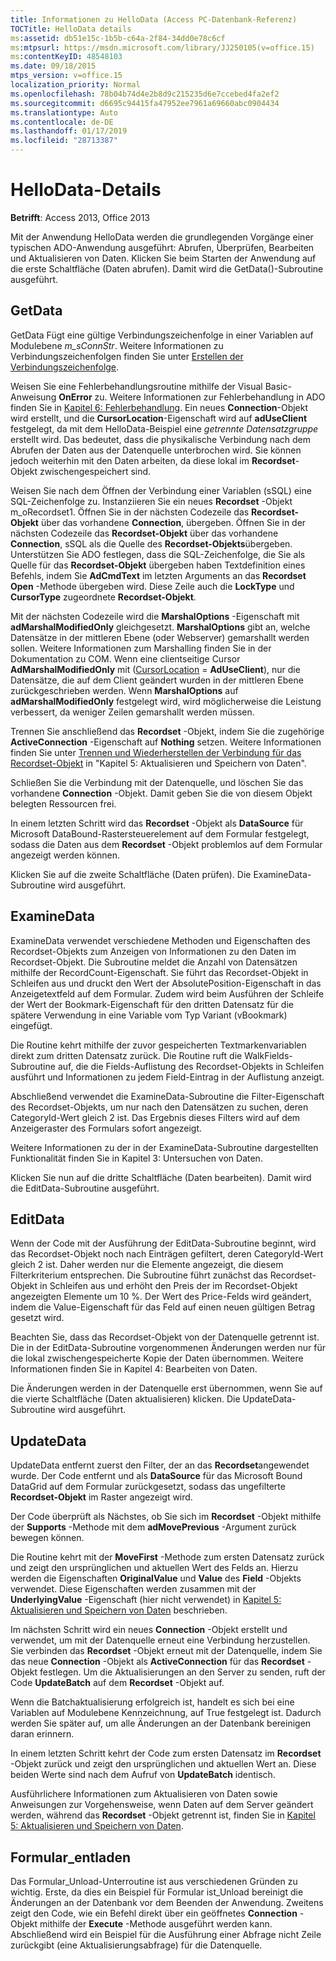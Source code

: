 ```yaml
---
title: Informationen zu HelloData (Access PC-Datenbank-Referenz)
TOCTitle: HelloData details
ms:assetid: db51e15c-1b5b-c64a-2f84-34dd0e78c6cf
ms:mtpsurl: https://msdn.microsoft.com/library/JJ250105(v=office.15)
ms:contentKeyID: 48548103
ms.date: 09/18/2015
mtps_version: v=office.15
localization_priority: Normal
ms.openlocfilehash: 78b04b74d4e2b8d9c215235d6e7ccebed4fa2ef2
ms.sourcegitcommit: d6695c94415fa47952ee7961a69660abc0904434
ms.translationtype: Auto
ms.contentlocale: de-DE
ms.lasthandoff: 01/17/2019
ms.locfileid: "28713387"
---
```

# <a name="hellodata-details"></a>HelloData-Details


**Betrifft**: Access 2013, Office 2013

Mit der Anwendung HelloData werden die grundlegenden Vorgänge einer typischen ADO-Anwendung ausgeführt: Abrufen, Überprüfen, Bearbeiten und Aktualisieren von Daten. Klicken Sie beim Starten der Anwendung auf die erste Schaltfläche (Daten abrufen). Damit wird die GetData()-Subroutine ausgeführt.

## <a name="getdata"></a>GetData

GetData Fügt eine gültige Verbindungszeichenfolge in einer Variablen auf Modulebene *m\_sConnStr*. Weitere Informationen zu Verbindungszeichenfolgen finden Sie unter [Erstellen der Verbindungszeichenfolge](creating-the-connection-string.md).

Weisen Sie eine Fehlerbehandlungsroutine mithilfe der Visual Basic-Anweisung **OnError** zu. Weitere Informationen zur Fehlerbehandlung in ADO finden Sie in [Kapitel 6: Fehlerbehandlung](chapter-6-error-handling.md). Ein neues **Connection**-Objekt wird erstellt, und die **CursorLocation**-Eigenschaft wird auf **adUseClient** festgelegt, da mit dem HelloData-Beispiel eine *getrennte Datensatzgruppe* erstellt wird. Das bedeutet, dass die physikalische Verbindung nach dem Abrufen der Daten aus der Datenquelle unterbrochen wird. Sie können jedoch weiterhin mit den Daten arbeiten, da diese lokal im **Recordset**-Objekt zwischengespeichert sind.

Weisen Sie nach dem Öffnen der Verbindung einer Variablen (sSQL) eine SQL-Zeichenfolge zu. Instanziieren Sie ein neues **Recordset** -Objekt m\_oRecordset1. Öffnen Sie in der nächsten Codezeile das **Recordset-Objekt** über das vorhandene **Connection**, übergeben. Öffnen Sie in der nächsten Codezeile das **Recordset-Objekt** über das vorhandene **Connection**, sSQL als die Quelle des **Recordset-Objekts**übergeben. Unterstützen Sie ADO festlegen, dass die SQL-Zeichenfolge, die Sie als Quelle für das **Recordset-Objekt** übergeben haben Textdefinition eines Befehls, indem Sie **AdCmdText** im letzten Arguments an das **Recordset** **Open** -Methode übergeben wird. Diese Zeile auch die **LockType** und **CursorType** zugeordnete **Recordset-Objekt**.

Mit der nächsten Codezeile wird die **MarshalOptions** -Eigenschaft mit **adMarshalModifiedOnly** gleichgesetzt. **MarshalOptions** gibt an, welche Datensätze in der mittleren Ebene (oder Webserver) gemarshallt werden sollen. Weitere Informationen zum Marshalling finden Sie in der Dokumentation zu COM. Wenn eine clientseitige Cursor **AdMarshalModifiedOnly** mit ([CursorLocation](cursorlocation-property-ado.md) = **AdUseClient**), nur die Datensätze, die auf dem Client geändert wurden in der mittleren Ebene zurückgeschrieben werden. Wenn **MarshalOptions** auf **adMarshalModifiedOnly** festgelegt wird, wird möglicherweise die Leistung verbessert, da weniger Zeilen gemarshallt werden müssen.

Trennen Sie anschließend das **Recordset** -Objekt, indem Sie die zugehörige **ActiveConnection** -Eigenschaft auf **Nothing** setzen. Weitere Informationen finden Sie unter [Trennen und Wiederherstellen der Verbindung für das Recordset-Objekt](disconnecting-and-reconnecting-the-recordset.md) in "Kapitel 5: Aktualisieren und Speichern von Daten".

Schließen Sie die Verbindung mit der Datenquelle, und löschen Sie das vorhandene **Connection** -Objekt. Damit geben Sie die von diesem Objekt belegten Ressourcen frei.

In einem letzten Schritt wird das **Recordset** -Objekt als **DataSource** für Microsoft DataBound-Rastersteuerelement auf dem Formular festgelegt, sodass die Daten aus dem **Recordset** -Objekt problemlos auf dem Formular angezeigt werden können.

Klicken Sie auf die zweite Schaltfläche (Daten prüfen). Die ExamineData-Subroutine wird ausgeführt.

## <a name="examinedata"></a>ExamineData

ExamineData verwendet verschiedene Methoden und Eigenschaften des Recordset-Objekts zum Anzeigen von Informationen zu den Daten im Recordset-Objekt. Die Subroutine meldet die Anzahl von Datensätzen mithilfe der RecordCount-Eigenschaft. Sie führt das Recordset-Objekt in Schleifen aus und druckt den Wert der AbsolutePosition-Eigenschaft in das Anzeigetextfeld auf dem Formular. Zudem wird beim Ausführen der Schleife der Wert der Bookmark-Eigenschaft für den dritten Datensatz für die spätere Verwendung in eine Variable vom Typ Variant (vBookmark) eingefügt.

Die Routine kehrt mithilfe der zuvor gespeicherten Textmarkenvariablen direkt zum dritten Datensatz zurück. Die Routine ruft die WalkFields-Subroutine auf, die die Fields-Auflistung des Recordset-Objekts in Schleifen ausführt und Informationen zu jedem Field-Eintrag in der Auflistung anzeigt.

Abschließend verwendet die ExamineData-Subroutine die Filter-Eigenschaft des Recordset-Objekts, um nur nach den Datensätzen zu suchen, deren CategoryId-Wert gleich 2 ist. Das Ergebnis dieses Filters wird auf dem Anzeigeraster des Formulars sofort angezeigt.

Weitere Informationen zu der in der ExamineData-Subroutine dargestellten Funktionalität finden Sie in Kapitel 3: Untersuchen von Daten.

Klicken Sie nun auf die dritte Schaltfläche (Daten bearbeiten). Damit wird die EditData-Subroutine ausgeführt.

## <a name="editdata"></a>EditData

Wenn der Code mit der Ausführung der EditData-Subroutine beginnt, wird das Recordset-Objekt noch nach Einträgen gefiltert, deren CategoryId-Wert gleich 2 ist. Daher werden nur die Elemente angezeigt, die diesem Filterkriterium entsprechen. Die Subroutine führt zunächst das Recordset-Objekt in Schleifen aus und erhöht den Preis der im Recordset-Objekt angezeigten Elemente um 10 %. Der Wert des Price-Felds wird geändert, indem die Value-Eigenschaft für das Feld auf einen neuen gültigen Betrag gesetzt wird.

Beachten Sie, dass das Recordset-Objekt von der Datenquelle getrennt ist. Die in der EditData-Subroutine vorgenommenen Änderungen werden nur für die lokal zwischengespeicherte Kopie der Daten übernommen. Weitere Informationen finden Sie in Kapitel 4: Bearbeiten von Daten.

Die Änderungen werden in der Datenquelle erst übernommen, wenn Sie auf die vierte Schaltfläche (Daten aktualisieren) klicken. Die UpdateData-Subroutine wird ausgeführt.

## <a name="updatedata"></a>UpdateData

UpdateData entfernt zuerst den Filter, der an das **Recordset**angewendet wurde. Der Code entfernt und als **DataSource** für das Microsoft Bound DataGrid auf dem Formular zurückgesetzt, sodass das ungefilterte **Recordset-Objekt** im Raster angezeigt wird.

Der Code überprüft als Nächstes, ob Sie sich im **Recordset** -Objekt mithilfe der **Supports** -Methode mit dem **adMovePrevious** -Argument zurück bewegen können.

Die Routine kehrt mit der **MoveFirst** -Methode zum ersten Datensatz zurück und zeigt den ursprünglichen und aktuellen Wert des Felds an. Hierzu werden die Eigenschaften **OriginalValue** und **Value** des **Field** -Objekts verwendet. Diese Eigenschaften werden zusammen mit der **UnderlyingValue** -Eigenschaft (hier nicht verwendet) in [Kapitel 5: Aktualisieren und Speichern von Daten](chapter-5-updating-and-persisting-data.md) beschrieben.

Im nächsten Schritt wird ein neues **Connection** -Objekt erstellt und verwendet, um mit der Datenquelle erneut eine Verbindung herzustellen. Sie verbinden das **Recordset** -Objekt erneut mit der Datenquelle, indem Sie das neue **Connection** -Objekt als **ActiveConnection** für das **Recordset** -Objekt festlegen. Um die Aktualisierungen an den Server zu senden, ruft der Code **UpdateBatch** auf dem **Recordset** -Objekt auf.

Wenn die Batchaktualisierung erfolgreich ist, handelt es sich bei eine Variablen auf Modulebene Kennzeichnung, auf True festgelegt ist. Dadurch werden Sie später auf, um alle Änderungen an der Datenbank bereinigen daran erinnern.

In einem letzten Schritt kehrt der Code zum ersten Datensatz im **Recordset** -Objekt zurück und zeigt den ursprünglichen und aktuellen Wert an. Diese beiden Werte sind nach dem Aufruf von **UpdateBatch** identisch.

Ausführlichere Informationen zum Aktualisieren von Daten sowie Anweisungen zur Vorgehensweise, wenn Daten auf dem Server geändert werden, während das **Recordset** -Objekt getrennt ist, finden Sie in [Kapitel 5: Aktualisieren und Speichern von Daten](chapter-5-updating-and-persisting-data.md).

## <a name="formunload"></a>Formular\_entladen

Das Formular\_Unload-Unterroutine ist aus verschiedenen Gründen zu wichtig. Erste, da dies ein Beispiel für Formular ist\_Unload bereinigt die Änderungen an der Datenbank vor dem Beenden der Anwendung. Zweitens zeigt den Code, wie ein Befehl direkt über ein geöffnetes **Connection** -Objekt mithilfe der **Execute** -Methode ausgeführt werden kann. Abschließend wird ein Beispiel für die Ausführung einer Abfrage nicht Zeile zurückgibt (eine Aktualisierungsabfrage) für die Datenquelle.

